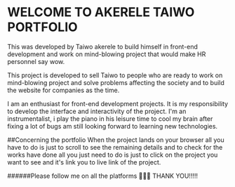 # WELCOME TO AKERELE TAIWO PORTFOLIO

This was developed by Taiwo akerele to build himself in front-end development and work on mind-blowing project that would make HR personnel say wow.

This project is developed to sell Taiwo to people who are ready to work on mind-blowing project and solve problems affecting the society and to build the website for companies as the time.

I am an enthusiast for front-end development projects. It is my responsibility to develop the interface and interactivity of the project. I'm an instrumentalist, i play the piano in his leisure time to cool my brain after fixing a lot of bugs am still looking forward to learning new technologies.

##Concerning the portfolio
When the project lands on your browser all you have to do is just to scroll to see the remaining details and to check for the works have done all you just need to do is just to click on the project you want to see and it's link you to live link of the project.

######Please follow me on all the platforms 🤣😂😂 THANK YOU!!!!!

